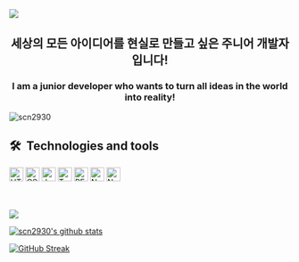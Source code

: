<img src="https://capsule-render.vercel.app/api?type=venom&color=75BDE0&height=300&section=header&text=Hi,&nbsp;I'm&nbsp;JaeHyeok&fontSize=70"/>
<h2 align="center">세상의 모든 아이디어를 현실로 만들고 싶은 주니어 개발자입니다!</h2>
<h3 align="center">I am a junior developer who wants to turn all ideas in the world into reality!</h3>

<p align="left"> <img src="https://komarev.com/ghpvc/?username=scn2930&label=Visitors&color=079711&style=flat" alt="scn2930" /> </p>

## 🛠  Technologies and tools
<span><img src="https://img.shields.io/badge/HTML5-282C34?logo=html5&logoColor=E34F26" alt="HTML5 logo" title="HTML5" height="25" /></span>
<span><img src="https://img.shields.io/badge/CSS3-282C34?logo=css3&logoColor=1572B6" alt="CSS3 logo" title="CSS3" height="25" /></span>
<span><img src="https://img.shields.io/badge/JavaScript-282C34?logo=javascript&logoColor=F7DF1E" alt="JavaScript logo" title="JavaScript" height="25"/></span>
<span><img src="https://img.shields.io/badge/TypeScript-282C34?logo=typescript&logoColor=3178C6" alt="TypeScript logo" title="TypeScript" height="25" /></span>
<span><img src="https://img.shields.io/badge/REACT-282C34?logo=react&logoColor=1572B6" alt="REACT logo" title="REACT" height="25" /></span>
<span><img src="https://img.shields.io/badge/Next.js-282C34?logo=Next.js&logoColor=white" alt="Next.js logo" title="Next.js" height="25" /></span>
<span><img src="https://img.shields.io/badge/Node.js-282C34?logo=Node.js&logoColor=green" alt="Node.js logo" title="Node.js" height="25" /></span>


<br><br>
<a href="https://github.com/scn2930/github-readme-stats"><img align="center" src="https://github-readme-stats.vercel.app/api/top-langs/?username=scn2930&layout=compact&theme=black&hide_border=true" /></a> 

 <a href="https://github.com/scn2930/github-readme-stats"><img align="center" src="https://github-readme-stats.vercel.app/api?username=scn2930&show_icons=true&include_all_commits=true&theme=black&hide_border=true" alt="scn2930's github stats" /></a>
 
 <a href="https://git.io/streak-stats"><img align="center" src="https://streak-stats.demolab.com?user=scn2930&theme=transparent&hide_border=true" alt="GitHub Streak" /></a>






